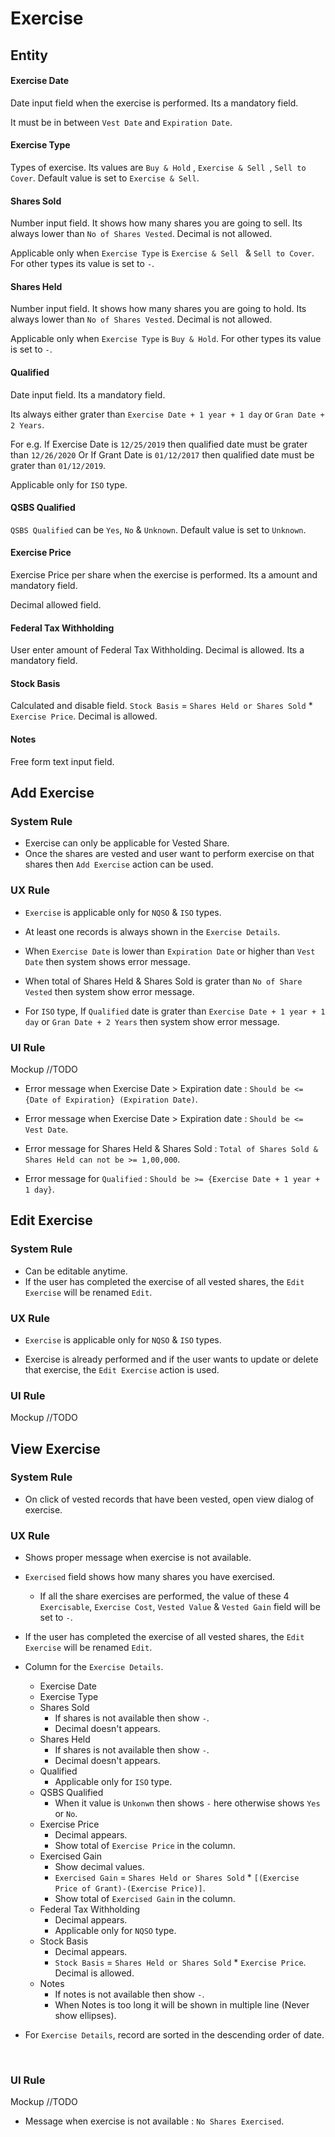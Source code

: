 # Exercise

## Entity

#### Exercise Date

Date input field when the exercise is performed. Its a mandatory field.

It must be in between `Vest Date` and `Expiration Date`.

#### Exercise Type

Types of exercise. Its values are `Buy & Hold` , `Exercise & Sell `, `Sell to Cover`. Default value is set to `Exercise & Sell`.

#### Shares Sold

Number input field. It shows how many shares you are going to sell. Its always lower than `No of Shares Vested`.  Decimal is not allowed.

Applicable only when `Exercise Type` is `Exercise & Sell ` & `Sell to Cover`. For other types its value is set to `-`.

#### Shares Held

Number input field. It shows how many shares you are going to hold. Its always lower than `No of Shares Vested`.  Decimal is not allowed.

Applicable only when `Exercise Type` is `Buy & Hold`. For other types its value is set to `-`.

#### Qualified

Date input field. Its a mandatory field. 

Its always either grater than `Exercise Date + 1 year + 1 day` or `Gran Date + 2 Years`. 

For e.g. If Exercise Date is `12/25/2019` then qualified date must be grater than `12/26/2020` Or If Grant Date is `01/12/2017` then qualified date must be grater than `01/12/2019`.

Applicable only for `ISO` type.

#### QSBS Qualified

`QSBS Qualified` can be  `Yes`, `No` & `Unknown`. Default value is set to `Unknown`.

#### Exercise Price

Exercise Price per share when the exercise is performed. Its a amount and mandatory field.

Decimal allowed field.

#### Federal Tax Withholding

User enter amount of Federal Tax Withholding. Decimal is allowed. Its a mandatory field.

#### Stock Basis

Calculated and disable field. `Stock Basis` = `Shares Held or Shares Sold` * `Exercise Price`. Decimal is allowed.

#### Notes

Free form text input field.



## Add Exercise

### System Rule

- Exercise can only be applicable for Vested Share.
- Once the shares are vested and user want to perform exercise on that shares then `Add Exercise` action can be used.

### UX Rule

- `Exercise` is applicable only for `NQSO` & `ISO` types.


- At least one records is always shown in the `Exercise Details`.
- When `Exercise Date`  is lower than `Expiration Date` or higher than `Vest Date` then system shows error message.
- When total of Shares Held & Shares Sold is grater than `No of Share Vested` then system show error message.
- For `ISO` type, If `Qualified` date is grater than `Exercise Date + 1 year + 1 day` or `Gran Date + 2 Years` then system show error message. 

### UI Rule

Mockup //TODO

- Error message when Exercise Date > Expiration date : `Should be <= {Date of Expiration} (Expiration Date)`.

- Error message when Exercise Date > Expiration date : `Should be <= Vest Date`.

- Error message for Shares Held & Shares Sold :  `Total of Shares Sold & Shares Held can not be >= 1,00,000`.

- Error message for `Qualified` : `Should be >= {Exercise Date + 1 year + 1 day}`.




## Edit Exercise

### System Rule

- Can be editable anytime.
- If the user has completed the exercise of all vested shares, the `Edit Exercise` will be renamed `Edit`.

### UX Rule

- `Exercise` is applicable only for `NQSO` & `ISO` types.


- Exercise is already performed and if the user wants to update or delete that exercise, the `Edit Exercise` action is used.


### UI Rule

Mockup //TODO




## View Exercise

### System Rule

- On click of vested records that have been vested, open view dialog of exercise.

### UX Rule

- Shows proper message when exercise is not available.

- `Exercised` field shows how many shares you have exercised. 

  - If all the share exercises are performed, the value of these 4 `Exercisable`, `Exercise Cost`, `Vested Value` & `Vested Gain` field will be set to `-`.

- If the user has completed the exercise of all vested shares, the `Edit Exercise` will be renamed `Edit`.

- Column for the `Exercise Details`.

  - Exercise Date
  - Exercise Type
  - Shares Sold
    - If shares is not available then show `-`.
    - Decimal doesn't appears.
  - Shares Held
    - If shares is not available then show `-`.
    - Decimal doesn't appears.
  - Qualified
    - Applicable only for `ISO` type.
  - QSBS Qualified
    - When it value is `Unkonwn` then shows `-` here otherwise shows `Yes` or `No`.
  - Exercise Price
    - Decimal appears. 
    - Show total of `Exercise Price` in the column.
  - Exercised Gain
    - Show decimal values.
    -  `Exercised Gain` = `Shares Held or Shares Sold` * `[(Exercise Price of Grant)-(Exercise Price)]`.
    - Show total of `Exercised Gain` in the column.
  - Federal Tax Withholding
    - Decimal appears.
    - Applicable only for `NQSO` type.
  - Stock Basis
    - Decimal appears.
    - `Stock Basis` = `Shares Held or Shares Sold` * `Exercise Price`. Decimal is allowed.
  - Notes
    - If notes is not available then show `-`.
    - When Notes is too long it will be shown in multiple line (Never show ellipses).

- For `Exercise Details`, record are sorted in the descending order of date.

  ​

### UI Rule

Mockup //TODO

- Message when exercise is not available : `No Shares Exercised`.